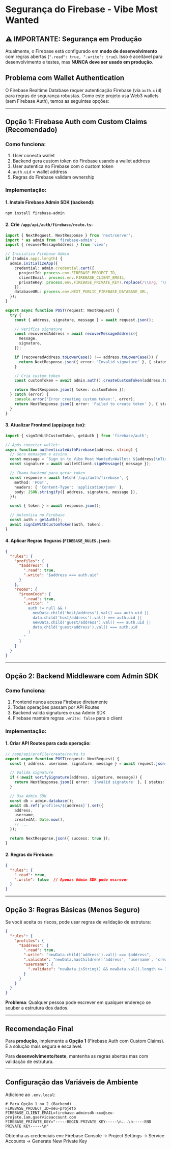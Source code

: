 # Segurança do Firebase - Vibe Most Wanted

## ⚠️ IMPORTANTE: Segurança em Produção

Atualmente, o Firebase está configurado em **modo de desenvolvimento** com regras abertas (`".read": true, ".write": true`). Isso é aceitável para desenvolvimento e testes, mas **NUNCA deve ser usado em produção**.

## Problema com Wallet Authentication

O Firebase Realtime Database requer autenticação Firebase (via `auth.uid`) para regras de segurança robustas. Como este projeto usa Web3 wallets (sem Firebase Auth), temos as seguintes opções:

---

## Opção 1: Firebase Auth com Custom Claims (Recomendado)

### Como funciona:
1. User conecta wallet
2. Backend gera custom token do Firebase usando a wallet address
3. User autentica no Firebase com o custom token
4. `auth.uid` = wallet address
5. Regras do Firebase validam ownership

### Implementação:

#### 1. Instale Firebase Admin SDK (backend):
```bash
npm install firebase-admin
```

#### 2. Crie `/app/api/auth/firebase/route.ts`:
```typescript
import { NextRequest, NextResponse } from 'next/server';
import * as admin from 'firebase-admin';
import { recoverMessageAddress } from 'viem';

// Inicializa Firebase Admin
if (!admin.apps.length) {
  admin.initializeApp({
    credential: admin.credential.cert({
      projectId: process.env.FIREBASE_PROJECT_ID,
      clientEmail: process.env.FIREBASE_CLIENT_EMAIL,
      privateKey: process.env.FIREBASE_PRIVATE_KEY?.replace(/\\n/g, '\n'),
    }),
    databaseURL: process.env.NEXT_PUBLIC_FIREBASE_DATABASE_URL,
  });
}

export async function POST(request: NextRequest) {
  try {
    const { address, signature, message } = await request.json();

    // Verifica signature
    const recoveredAddress = await recoverMessageAddress({
      message,
      signature,
    });

    if (recoveredAddress.toLowerCase() !== address.toLowerCase()) {
      return NextResponse.json({ error: 'Invalid signature' }, { status: 401 });
    }

    // Cria custom token
    const customToken = await admin.auth().createCustomToken(address.toLowerCase());

    return NextResponse.json({ token: customToken });
  } catch (error) {
    console.error('Error creating custom token:', error);
    return NextResponse.json({ error: 'Failed to create token' }, { status: 500 });
  }
}
```

#### 3. Atualizar Frontend (app/page.tsx):
```typescript
import { signInWithCustomToken, getAuth } from 'firebase/auth';

// Após conectar wallet:
async function authenticateWithFirebase(address: string) {
  // Gera mensagem e assina
  const message = `Sign in to Vibe Most Wanted\nWallet: ${address}\nTime: ${Date.now()}`;
  const signature = await walletClient.signMessage({ message });

  // Chama backend para gerar token
  const response = await fetch('/api/auth/firebase', {
    method: 'POST',
    headers: { 'Content-Type': 'application/json' },
    body: JSON.stringify({ address, signature, message }),
  });

  const { token } = await response.json();

  // Autentica no Firebase
  const auth = getAuth();
  await signInWithCustomToken(auth, token);
}
```

#### 4. Aplicar Regras Seguras (`FIREBASE_RULES.json`):
```json
{
  "rules": {
    "profiles": {
      "$address": {
        ".read": true,
        ".write": "$address === auth.uid"
      }
    },
    "rooms": {
      "$roomCode": {
        ".read": true,
        ".write": "
          auth != null && (
            newData.child('host/address').val() === auth.uid ||
            data.child('host/address').val() === auth.uid ||
            newData.child('guest/address').val() === auth.uid ||
            data.child('guest/address').val() === auth.uid
          )
        "
      }
    }
  }
}
```

---

## Opção 2: Backend Middleware com Admin SDK

### Como funciona:
1. Frontend nunca acessa Firebase diretamente
2. Todas operações passam por API Routes
3. Backend valida signatures e usa Admin SDK
4. Firebase mantém regras `.write: false` para o client

### Implementação:

#### 1. Criar API Routes para cada operação:
```typescript
// /app/api/profile/create/route.ts
export async function POST(request: NextRequest) {
  const { address, username, signature, message } = await request.json();

  // Valida signature
  if (!await verifySignature(address, signature, message)) {
    return NextResponse.json({ error: 'Invalid signature' }, { status: 401 });
  }

  // Usa Admin SDK
  const db = admin.database();
  await db.ref(`profiles/${address}`).set({
    address,
    username,
    createdAt: Date.now(),
    // ...
  });

  return NextResponse.json({ success: true });
}
```

#### 2. Regras do Firebase:
```json
{
  "rules": {
    ".read": true,
    ".write": false  // Apenas Admin SDK pode escrever
  }
}
```

---

## Opção 3: Regras Básicas (Menos Seguro)

Se você aceita os riscos, pode usar regras de validação de estrutura:

```json
{
  "rules": {
    "profiles": {
      "$address": {
        ".read": true,
        ".write": "newData.child('address').val() === $address",
        ".validate": "newData.hasChildren(['address', 'username', 'createdAt'])",
        "username": {
          ".validate": "newData.isString() && newData.val().length >= 3 && newData.val().length <= 20"
        }
      }
    }
  }
}
```

**Problema**: Qualquer pessoa pode escrever em qualquer endereço se souber a estrutura dos dados.

---

## Recomendação Final

Para **produção**, implemente a **Opção 1** (Firebase Auth com Custom Claims). É a solução mais segura e escalável.

Para **desenvolvimento/teste**, mantenha as regras abertas mas com validação de estrutura.

---

## Configuração das Variáveis de Ambiente

Adicione ao `.env.local`:

```env
# Para Opção 1 ou 2 (Backend)
FIREBASE_PROJECT_ID=seu-projeto
FIREBASE_CLIENT_EMAIL=firebase-adminsdk-xxx@seu-projeto.iam.gserviceaccount.com
FIREBASE_PRIVATE_KEY="-----BEGIN PRIVATE KEY-----\n...\n-----END PRIVATE KEY-----\n"
```

Obtenha as credenciais em:
Firebase Console → Project Settings → Service Accounts → Generate New Private Key

